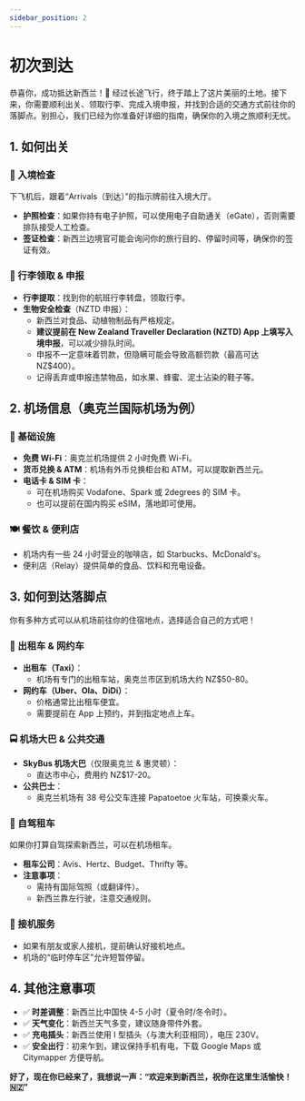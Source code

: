```yaml
---
sidebar_position: 2
---
```


# 初次到达

恭喜你，成功抵达新西兰！🎉 经过长途飞行，终于踏上了这片美丽的土地。接下来，你需要顺利出关、领取行李、完成入境申报，并找到合适的交通方式前往你的落脚点。别担心，我们已经为你准备好详细的指南，确保你的入境之旅顺利无忧。

## 1. 如何出关

### 🛂 入境检查

下飞机后，跟着“Arrivals（到达）”的指示牌前往入境大厅。

- **护照检查**：如果你持有电子护照，可以使用电子自助通关（eGate），否则需要排队接受人工检查。
- **签证检查**：新西兰边境官可能会询问你的旅行目的、停留时间等，确保你的签证有效。

### 🎒 行李领取 & 申报

- **行李提取**：找到你的航班行李转盘，领取行李。
- **生物安全检查**（NZTD 申报）：
  - 新西兰对食品、动植物制品有严格规定。
  - **建议提前在 New Zealand Traveller Declaration (NZTD) App 上填写入境申报**，可以减少排队时间。
  - 申报不一定意味着罚款，但隐瞒可能会导致高额罚款（最高可达 NZ$400）。
  - 记得丢弃或申报违禁物品，如水果、蜂蜜、泥土沾染的鞋子等。

## 2. 机场信息（奥克兰国际机场为例）

### 📍 基础设施

- **免费 Wi-Fi**：奥克兰机场提供 2 小时免费 Wi-Fi。
- **货币兑换 & ATM**：机场有外币兑换柜台和 ATM，可以提取新西兰元。
- **电话卡 & SIM 卡**：
  - 可在机场购买 Vodafone、Spark 或 2degrees 的 SIM 卡。
  - 也可以提前在国内购买 eSIM，落地即可使用。

### 🍽️ 餐饮 & 便利店

- 机场内有一些 24 小时营业的咖啡店，如 Starbucks、McDonald's。
- 便利店（Relay）提供简单的食品、饮料和充电设备。

## 3. 如何到达落脚点

你有多种方式可以从机场前往你的住宿地点，选择适合自己的方式吧！

### 🚖 出租车 & 网约车

- **出租车（Taxi）**：
  - 机场有专门的出租车站，奥克兰市区到机场大约 NZ$50-80。
- **网约车（Uber、Ola、DiDi）**：
  - 价格通常比出租车便宜。
  - 需要提前在 App 上预约，并到指定地点上车。

### 🚍 机场大巴 & 公共交通

- **SkyBus 机场大巴**（仅限奥克兰 & 惠灵顿）：
  - 直达市中心，费用约 NZ$17-20。
- **公共巴士**：
  - 奥克兰机场有 38 号公交车连接 Papatoetoe 火车站，可换乘火车。

### 🚗 自驾租车

如果你打算自驾探索新西兰，可以在机场租车。

- **租车公司**：Avis、Hertz、Budget、Thrifty 等。
- **注意事项**：
  - 需持有国际驾照（或翻译件）。
  - 新西兰靠左行驶，注意交通规则。

### 🤝 接机服务

- 如果有朋友或家人接机，提前确认好接机地点。
- 机场的“临时停车区”允许短暂停留。

## 4. 其他注意事项

- ✅ **时差调整**：新西兰比中国快 4-5 小时（夏令时/冬令时）。
- ✅ **天气变化**：新西兰天气多变，建议随身带件外套。
- ✅ **充电插头**：新西兰使用 I 型插头（与澳大利亚相同），电压 230V。
- ✅ **安全出行**：初来乍到，建议保持手机有电，下载 Google Maps 或 Citymapper 方便导航。

**好了，现在你已经来了，我想说一声：“欢迎来到新西兰，祝你在这里生活愉快！🇳🇿”**
